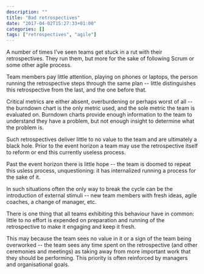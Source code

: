 ```yaml
---
description: ""
title: "Bad retrospectives"
date: "2017-04-02T15:27:33+01:00"
categories: []
tags: ["retrospectives", "agile"]
---
```


A number of times I've seen teams get stuck in a rut with their retrospectives. They run them, but more for the sake of following Scrum or some other agile process. 

Team members pay little attention, playing on phones or laptops, the person running the retrospective steps through the same plan -- little distinguishes this retrospective from the last, and the one before that.

Critical metrics are either absent, overburdening or perhaps worst of all -- the burndown chart is the only metric used, and the sole metric the team is evaluated on. Burndown charts provide enough information to the team to understand they have a problem, but not enough insight to determine what the problem is.

Such retrospectives deliver little to no value to the team and are ultimately a black hole. Prior to the event horizon a team may use the retrospective itself to reform or end this currently useless process. 

Past the event horizon there is little hope -- the team is doomed to repeat this usless process, unquestioning: it has internalized running a process for the sake of it. 

In such situations often the only way to break the cycle can be the introduction of external stimuli -- new team members with fresh ideas, agile coaches, a change of manager, etc.

There is one thing that all teams exhibiting this behaviour have in common: little to no effort is expended on preparation and running of the retrospective to make it engaging and keep it fresh.

This may because the team sees no value in it or a sign of the team being overworked -- the team sees any time spent on the retrospective (and other ceremonies and meetings) as taking away from more important work that they should be performing. This priority is often reinforced by managers and organisational goals.
